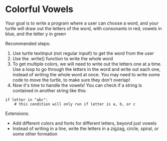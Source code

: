 # Colorful Vowels

Your goal is to write a program where a user can choose a word, and your turtle will draw out the letters of the word, with consonants in red, vowels in blue, and the letter y in green

Recommended steps:
1. Use turtle textinput (not regular input!) to get the word from the user
2. Use the .write() function to write the whole word
3. To get multiple colors, we will need to write out the letters one at a time. Use a loop to go through the letters in the word and write out each one, instead of writing the whole word at once. You may need to write some code to move the turtle, to make sure they don't overlap!
4. Now it's time to handle the vowels! You can check if a string is contained in another string like this:
```
if letter in "abc":
    # this condition will only run if letter is a, b, or c
```

Extensions:
* Add different colors and fonts for different letters, beyond just vowels
* Instead of writing in a line, write the letters in a zigzag, circle, spiral, or some other formation